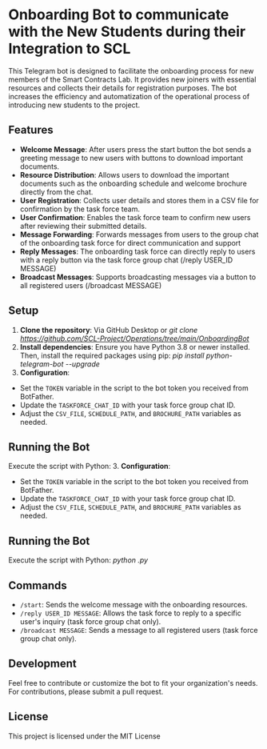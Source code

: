 # Onboarding Bot to communicate with the New Students during their Integration to SCL

This Telegram bot is designed to facilitate the onboarding process for new members of the Smart Contracts Lab. It provides new joiners with essential resources and collects their details for registration purposes.
The bot increases the efficiency and automatization of the operational process of introducing new students to the project.

## Features

- **Welcome Message**: After users press the start button the bot sends a greeting message to new users with buttons to download important documents.
- **Resource Distribution**: Allows users to download the important documents such as the onboarding schedule and welcome brochure directly from the chat.
- **User Registration**: Collects user details and stores them in a CSV file for confirmation by the task force team.
- **User Confirmation**: Enables the task force team to confirm new users after reviewing their submitted details.
- **Message Forwarding**: Forwards messages from users to the group chat of the onboarding task force for direct communication and support
- **Reply Messages**: The onboarding task force can directly reply to users with a reply button via the task force group chat (/reply USER_ID MESSAGE)
- **Broadcast Messages**: Supports broadcasting messages via a button to all registered users (/broadcast MESSAGE)

## Setup

1. **Clone the repository**:
Via GitHub Desktop or *git clone <https://github.com/SCL-Project/Operations/tree/main/OnboardingBot>*
2. **Install dependencies**:
Ensure you have Python 3.8 or newer installed. Then, install the required packages using pip:
*pip install python-telegram-bot --upgrade*
3. **Configuration**:
- Set the `TOKEN` variable in the script to the bot token you received from BotFather.
- Update the `TASKFORCE_CHAT_ID` with your task force group chat ID.
- Adjust the `CSV_FILE`, `SCHEDULE_PATH`, and `BROCHURE_PATH` variables as needed.

## Running the Bot

Execute the script with Python:
3. **Configuration**:
- Set the `TOKEN` variable in the script to the bot token you received from BotFather.
- Update the `TASKFORCE_CHAT_ID` with your task force group chat ID.
- Adjust the `CSV_FILE`, `SCHEDULE_PATH`, and `BROCHURE_PATH` variables as needed.

## Running the Bot

Execute the script with Python:
*python <script-name>.py*

## Commands

- `/start`: Sends the welcome message with the onboarding resources.
- `/reply USER_ID MESSAGE`: Allows the task force to reply to a specific user's inquiry (task force group chat only).
- `/broadcast MESSAGE`: Sends a message to all registered users (task force group chat only).

## Development

Feel free to contribute or customize the bot to fit your organization's needs. For contributions, please submit a pull request.

## License

This project is licensed under the MIT License



